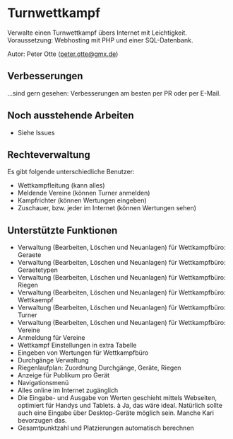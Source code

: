 # Turnwettkampf

Verwalte einen Turnwettkampf übers Internet mit Leichtigkeit. Voraussetzung: Webhosting mit PHP und einer SQL-Datenbank.

Autor: Peter Otte (peter.otte@gmx.de)

## Verbesserungen

...sind gern gesehen:
Verbesserungen am besten per PR oder per E-Mail.

## Noch ausstehende Arbeiten 
- Siehe Issues

## Rechteverwaltung 
Es gibt folgende unterschiedliche Benutzer:

- Wettkampfleitung (kann alles)
- Meldende Vereine (können Turner anmelden)
- Kampfrichter (können Wertungen eingeben)
- Zuschauer, bzw. jeder im Internet (können Wertungen sehen)


## Unterstützte Funktionen

- Verwaltung (Bearbeiten, Löschen und Neuanlagen) für Wettkampfbüro: Geraete
- Verwaltung (Bearbeiten, Löschen und Neuanlagen) für Wettkampfbüro: Geraetetypen
- Verwaltung (Bearbeiten, Löschen und Neuanlagen) für Wettkampfbüro: Riegen
- Verwaltung (Bearbeiten, Löschen und Neuanlagen) für Wettkampfbüro: Wettkaempf
- Verwaltung (Bearbeiten, Löschen und Neuanlagen) für Wettkampfbüro: Turner
- Verwaltung (Bearbeiten, Löschen und Neuanlagen) für Wettkampfbüro: Vereine
- Anmeldung für Vereine
- Wettkampf Einstellungen in extra Tabelle
- Eingeben von Wertungen für Wettkampfbüro
- Durchgänge Verwaltung
- Riegenlaufplan: Zuordnung Durchgänge, Geräte, Riegen
- Anzeige für Publikum pro Gerät
- Navigationsmenü
- Alles online im Internet zugänglich
- Die Eingabe- und Ausgabe von Werten geschieht mittels Webseiten, optimiert für Handys und Tablets. à Ja, das wäre ideal. Natürlich sollte auch eine Eingabe über Desktop-Geräte möglich sein. Manche Kari bevorzugen das.
- Gesamtpunktzahl und Platzierungen automatisch berechnen

